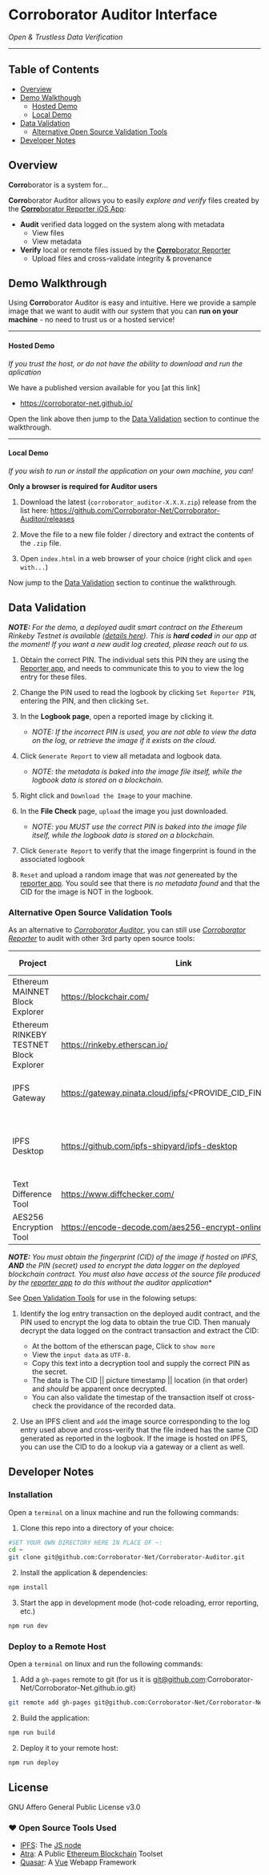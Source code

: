 # Corroborator Auditor Interface

_Open & Trustless Data Verification_

* * *

## Table of Contents

-   [Overview](#overview)
-   [Demo Walkthough](#demo-walkthough)
    -   [Hosted Demo](#hosted-demo)
    -   [Local Demo](#local-demo)
-   [Data Validation](#data-validation)
    -   [Alternative Open Source Validation Tools](#alternative-open-source-validation-tools)
-   [Developer Notes](#developer-notes)

## Overview

**Corro**borator is a system for...

**Corro**borator Auditor allows you to easily _explore and verify_ files created by the [**Corro**borator Reporter iOS App](https://github.com/Corroborator-Net/Corroborator-Reporter):

-   **Audit** verified data logged on the system along with metadata
    -   View files
    -   View metadata
-   **Verify** local or remote files issued by the [**Corro**borator Reporter](https://github.com/Corroborator-Net/Corroborator-Reporter)
    -   Upload files and cross-validate integrity & provenance

## Demo Walkthrough

Using **Corro**borator Auditor is easy and intuitive. Here we provide a sample image that we want to audit with our system that you can **run on your machine** - no need to trust us or a hosted service!

* * *

#### Hosted Demo

_If you trust the host, or do not have the ability to download and run the aplication_

We have a published version available for you [at this link]

-   <https://corroborator-net.github.io/>

Open the link above then jump to the [Data Validation](#data-validation) section to continue the walkthrough.

* * *

#### Local Demo

_If you wish to run or install the application on your own machine, you can!_

**Only a browser is required for Auditor users**

1.  Download the latest (`corroborator_auditor-X.X.X.zip`) release from the list here: https://github.com/Corroborator-Net/Corroborator-Auditor/releases

2. Move the file to a new file folder / directory and extract the contents of the `.zip` file.

3.  Open `index.html` in a web browser of your choice (right click and `open with...`)

Now jump to the [Data Validation](#data-validation) section to continue the walkthrough.

## Data Validation

***NOTE:** For the demo, a deployed audit smart contract on the Ethereum Rinkeby Testnet  is available ([details here](https://github.com/Corroborator-Net/Corroborator-Contract)). This is **hard coded** in our app at the moment! If you want a new audit log created, please reach out to us.*

1. Obtain the correct PIN. The individual sets this PIN they are using the [Reporter app](https://github.com/Corroborator-Net/Corroborator-Reporter), and needs to communicate this to you to view the log entry for these files.

2. Change the PIN used to read the logbook by clicking `Set Reporter PIN`, entering the PIN, and then clicking `Set`.

3. In the **Logbook page**, open a reported image by clicking it.
    - *NOTE: If the incorrect PIN is used, you are not able to view the data on the log, or retrieve the image if it exists on the cloud.*

4. Click `Generate Report` to view all metadata and logbook data.
    - *NOTE: the metadata is baked into the image file itself, while the logbook data is stored on a blockchain.*

5. Right click and `Download the Image` to your machine.

6. In the **File Check** page, `upload` the image you just downloaded.
    - *NOTE: you MUST use the correct PIN is baked into the image file itself, while the logbook data is stored on a blockchain.*

7. Click `Generate Report` to verify that the image fingerprint is found in the associated logbook

8. `Reset` and upload a random image that was _not_ genereated by the [reporter app](https://github.com/Corroborator-Net/Corroborator-Reporter). You sould see that there is _no metadata found_ and that the CID for the image is NOT in the logbook.


### Alternative Open Source Validation Tools

As an alternative to _[Corroborator Auditor](https://github.com/Corroborator-Net/Corroborator-Auditor)_, you can still use _[Corroborator Reporter](https://github.com/Corroborator-Net/Corroborator-Reporter)_ to audit  with other 3rd party open source tools:

| Project                                 | Link                                                             | What it Does                                          |
| --------------------------------------- | ---------------------------------------------------------------- | ----------------------------------------------------- |
| Ethereum MAINNET Block Explorer         | <https://blockchair.com/>                                        | Figerprint & Data Provenance (Production)             |
| Ethereum RINKEBY TESTNET Block Explorer | <https://rinkeby.etherscan.io/>                                  | Figerprint & Data Provenance (Testing)                |
| IPFS Gateway                            | <https://gateway.pinata.cloud/ipfs/>&lt;PROVIDE_CID_FINGERPRINT> | Fingerprint & Data Validation (online)                |
| IPFS Desktop                            | <https://github.com/ipfs-shipyard/ipfs-desktop>                  | Fingerprint & Data cross-validation Client (download) |
| Text Difference Tool                    | <https://www.diffchecker.com/>                                   | Crosscheck CIDs and Hashes                            |
| AES256 Encryption Tool                    | <https://encode-decode.com/aes256-encrypt-online/>                                   | Decrypt CIDs and Metadata                            |

***NOTE:** You must obtain the fingerprint (CID) of the image if hosted on IPFS, **AND** the PIN (secret) used to encrypt the data logger on the deployed blockchain contract. You must also have access ot the source file produced by the [reporter app](https://github.com/Corroborator-Net/Corroborator-Reporter) to do this without the auditor application**

See [Open Validation Tools](#alternative-open-validation-tools) for use in the folowing setups:

1. Identify the log entry transaction on the deployed audit contract, and the PIN used to encrypt the log data to obtain the true CID. Then manualy decrypt the data logged on the contract transaction and extract the CID:
    - At the bottom of the etherscan page, Click to `show more`
    - View the `input data` as `UTF-8`.
    - Copy this text into a decryption tool and supply the correct PIN as the secret.
    - The data is The CID || picture timestamp || location (in that order) and  _should_ be apparent once decrypted.
    - You can also validate the timestap of the transaction itself ot cross-check the providance of the recorded data.

2. Use an IPFS client and `add` the image source corresponding to the log entry used above and cross-verify that the file indeed has the same CID generated as reported in the logbook. If the image is hosted on IPFS, you can use the CID to do a lookup via a gateway or a client as well.

## Developer Notes

### Installation

Open a `terminal` on a linux machine and run the following commands:

1.  Clone this repo into a directory of your choice:

```bash
#SET YOUR OWN DIRECTORY HERE IN PLACE OF ~:
cd ~
git clone git@github.com:Corroborator-Net/Corroborator-Auditor.git
```

2.  Install the application & dependencies:

```bash
npm install
```

3.  Start the app in development mode (hot-code reloading, error reporting, etc.)

```bash
npm run dev
```

### Deploy to a Remote Host

Open a `terminal` on linux and run the following commands:

1.  Add a `gh-pages` remote to git (for us it is git@github.com:Corroborator-Net/Corroborator-Net.github.io.git)

```bash
git remote add gh-pages git@github.com:Corroborator-Net/Corroborator-Net.github.io.git
```

2.  Build the application:

```bash
npm run build
```

2.  Deploy it to your remote host:

```bash
npm run deploy
```

## License

GNU Affero General Public License v3.0

### :heart: Open Source Tools Used

-   [IPFS](https://ipfs.io/): The [JS node](https://js.ipfs.io/)
-   [Atra](https://atra.io/): A Public [Ethereum Blockchain](https://ethereum.org/) Toolset
-   [Quasar](https://quasar.dev): A [Vue](https://vuejs.org/) Webapp Framework
